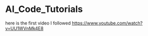 # AI_Code_Tutorials

here is the first video I followed https://www.youtube.com/watch?v=UU1WVnMk4E8

